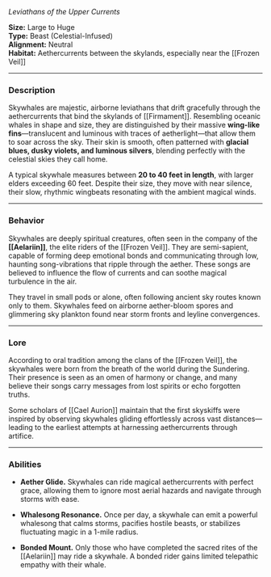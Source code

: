 _Leviathans of the Upper Currents_

**Size:** Large to Huge  
**Type:** Beast (Celestial-Infused)  
**Alignment:** Neutral  
**Habitat:** Aethercurrents between the skylands, especially near the [[Frozen Veil]]

---

### **Description**

Skywhales are majestic, airborne leviathans that drift gracefully through the aethercurrents that bind the skylands of [[Firmament]]. Resembling oceanic whales in shape and size, they are distinguished by their massive **wing-like fins**—translucent and luminous with traces of aetherlight—that allow them to soar across the sky. Their skin is smooth, often patterned with **glacial blues, dusky violets, and luminous silvers**, blending perfectly with the celestial skies they call home.

A typical skywhale measures between **20 to 40 feet in length**, with larger elders exceeding 60 feet. Despite their size, they move with near silence, their slow, rhythmic wingbeats resonating with the ambient magical winds.

---

### **Behavior**

Skywhales are deeply spiritual creatures, often seen in the company of the **[[Aelariin]]**, the elite riders of the [[Frozen Veil]]. They are semi-sapient, capable of forming deep emotional bonds and communicating through low, haunting song-vibrations that ripple through the aether. These songs are believed to influence the flow of currents and can soothe magical turbulence in the air.

They travel in small pods or alone, often following ancient sky routes known only to them. Skywhales feed on airborne aether-bloom spores and glimmering sky plankton found near storm fronts and leyline convergences.

---

### **Lore**

According to oral tradition among the clans of the [[Frozen Veil]], the skywhales were born from the breath of the world during the Sundering. Their presence is seen as an omen of harmony or change, and many believe their songs carry messages from lost spirits or echo forgotten truths.

Some scholars of [[Cael Aurion]] maintain that the first skyskiffs were inspired by observing skywhales gliding effortlessly across vast distances—leading to the earliest attempts at harnessing aethercurrents through artifice.

---

### **Abilities**

- **Aether Glide.** Skywhales can ride magical aethercurrents with perfect grace, allowing them to ignore most aerial hazards and navigate through storms with ease.
    
- **Whalesong Resonance.** Once per day, a skywhale can emit a powerful whalesong that calms storms, pacifies hostile beasts, or stabilizes fluctuating magic in a 1-mile radius.
    
- **Bonded Mount.** Only those who have completed the sacred rites of the [[Aelariin]] may ride a skywhale. A bonded rider gains limited telepathic empathy with their whale.